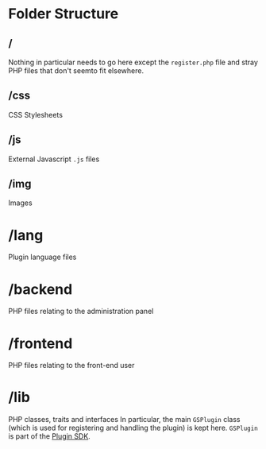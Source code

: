 # Folder Structure
## /
Nothing in particular needs to go here except the `register.php` file and stray
PHP files that don't seemto fit elsewhere.

## /css
CSS Stylesheets

## /js
External Javascript `.js` files

## /img
Images

# /lang
Plugin language files

# /backend
PHP files relating to the administration panel

# /frontend
PHP files relating to the front-end user

# /lib
PHP classes, traits and interfaces
In particular, the main `GSPlugin` class (which is used for registering and
handling the plugin) is kept here. `GSPlugin` is part of the [Plugin SDK]().

